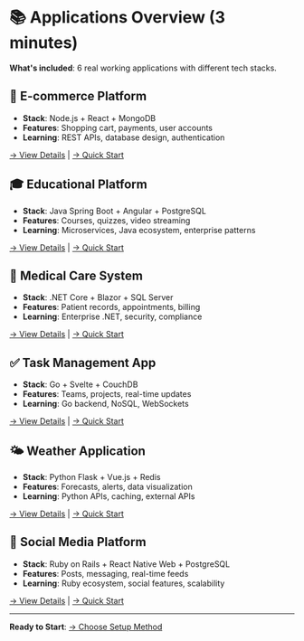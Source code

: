 # 📚 Applications Overview (3 minutes)

**What's included**: 6 real working applications with different tech stacks.

## 🛒 E-commerce Platform
- **Stack**: Node.js + React + MongoDB
- **Features**: Shopping cart, payments, user accounts
- **Learning**: REST APIs, database design, authentication

[→ View Details](../applications/ecommerce-details.md) | [→ Quick Start](../applications/ecommerce-quickstart.md)

## 🎓 Educational Platform  
- **Stack**: Java Spring Boot + Angular + PostgreSQL
- **Features**: Courses, quizzes, video streaming
- **Learning**: Microservices, Java ecosystem, enterprise patterns

[→ View Details](../applications/education-details.md) | [→ Quick Start](../applications/education-quickstart.md)

## 🏥 Medical Care System
- **Stack**: .NET Core + Blazor + SQL Server
- **Features**: Patient records, appointments, billing
- **Learning**: Enterprise .NET, security, compliance

[→ View Details](../applications/medical-details.md) | [→ Quick Start](../applications/medical-quickstart.md)

## ✅ Task Management App
- **Stack**: Go + Svelte + CouchDB
- **Features**: Teams, projects, real-time updates
- **Learning**: Go backend, NoSQL, WebSockets

[→ View Details](../applications/task-details.md) | [→ Quick Start](../applications/task-quickstart.md)

## 🌤️ Weather Application
- **Stack**: Python Flask + Vue.js + Redis
- **Features**: Forecasts, alerts, data visualization
- **Learning**: Python APIs, caching, external APIs

[→ View Details](../applications/weather-details.md) | [→ Quick Start](../applications/weather-quickstart.md)

## 📱 Social Media Platform
- **Stack**: Ruby on Rails + React Native Web + PostgreSQL
- **Features**: Posts, messaging, real-time feeds
- **Learning**: Ruby ecosystem, social features, scalability

[→ View Details](../applications/social-details.md) | [→ Quick Start](../applications/social-quickstart.md)

---

**Ready to Start**: [→ Choose Setup Method](./README.md)